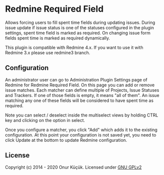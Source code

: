 
# Redmine Required Field

Allows forcing users to fill spent time fields during updating issues. During issue update
if issue status is one of the statuses configured in the plugin settings, spent time field
is marked as required. On changing issue form fields spent time is marked as required dynamically.

This plugin is compatible with Redmine 4.x. If you want to use it with Redmine 3.x please use redmine3 branch.


## Configuration

An administrator user can go to Administration Plugin Settings page of Redmine for Redmine Required Field.
On this page you can add or remove issue matches. Each matcher can define multiple of Projects, Issue
Statuses and Trackers. If one of those fields is empty, it means "all of them". An issue matching
any one of these fields will be considered to have spent time as required.

Note you can select / deselect inside the multiselect views by holding CTRL key and clicking on the option
in select.

Once you configure a matcher, you click "Add" which adds it to the existing configuration. At this point
your configuration is not saved yet, you need to click Update at the bottom to update Redmine configuration.


## License

Copyright (c) 2014 - 2020 Onur Küçük. Licensed under [GNU GPLv2](LICENSE)

